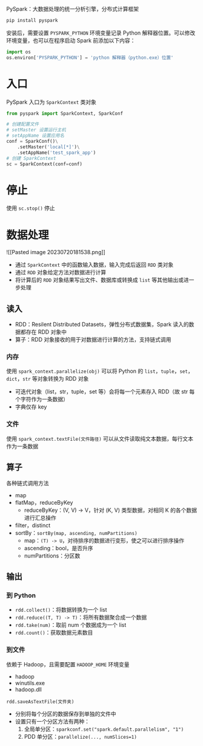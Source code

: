 PySpark：大数据处理的统一分析引擎，分布式计算框架

```bash
pip install pyspark
```

安装后，需要设置 `PYSPARK_PYTHON` 环境变量记录 Python 解释器位置。可以修改环境变量，也可以在程序启动 Spark 前添加以下内容：

```python
import os
os.environ['PYSPARK_PYTHON'] = 'python 解释器（python.exe）位置'
```

# 入口

PySpark 入口为 `SparkContext` 类对象

```python
from pyspark import SparkContext, SparkConf

# 创建配置文件
# setMaster 设置运行主机
# setAppName 设置应用名
conf = SparkConf()\
    .setMaster('local[*]')\
    .setAppName('test_spark_app')
# 创建 SparkContext
sc = SparkContext(conf=conf)
```

# 停止

使用 `sc.stop()` 停止

# 数据处理

![[Pasted image 20230720181538.png]]

- 通过 `SparkContext` 中的函数输入数据，输入完成后返回 `RDD` 类对象
- 通过 `RDD` 对象给定方法对数据进行计算
- 将计算后的 `RDD` 对象结果写出文件、数据库或转换成 `list` 等其他输出或进一步处理

## 读入

- RDD：Resilent Distributed Datasets，弹性分布式数据集，Spark 读入的数据都存在 RDD 对象中
- 算子：RDD 对象接收的用于对数据进行计算的方法，支持链式调用

### 内存

使用 `spark_context.parallelize(obj)` 可以将 Python 的 `list`，`tuple`，`set`，`dict`，`str` 等对象转换为 RDD 对象
- 可迭代对象（list，str，tuple，set 等）会将每一个元素存入 RDD（故 str 每个字符作为一条数据）
- 字典仅存 key

### 文件

使用 `spark_context.textFile(文件路径)` 可以从文件读取纯文本数据，每行文本作为一条数据

## 算子

各种链式调用方法

- map
- flatMap，reduceByKey
	- reduceByKey：(V, V) -> V，针对 (K, V) 类型数据，对相同 K 的各个数据进行汇总操作
- filter，distinct
- sortBy：`sortBy(map, ascending, numPartitions)`
	- map：`(T) -> U`，对待排序的数据进行变形，使之可以进行排序操作
	- ascending：bool，是否升序
	- numPartitions：分区数

## 输出

### 到 Python

- `rdd.collect()`：将数据转换为一个 list
- `rdd.reduce((T, T) -> T)`：将所有数据聚合成一个数据
- `rdd.take(num)`：取前 num 个数据成为一个 list
- `rdd.count()`：获取数据元素数目

### 到文件

依赖于 Hadoop，且需要配置 `HADOOP_HOME` 环境变量
- hadoop
- winutils.exe
- hadoop.dll

`rdd.saveAsTextFile(文件夹)`
- 分别将每个分区的数据保存到单独的文件中
- 设置只有一个分区方法有两种：
	1. 全局单分区：`sparkconf.set("spark.default.parallelism", "1")`
	2. PDD 单分区：`parallelize(..., numSlices=1)`
